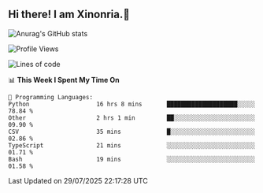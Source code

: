 ## Hi there! I am Xinonria.👋

![Anurag's GitHub stats](https://status-git-main-xinonrias-projects-f26540e3.vercel.app/api?username=xinonria&hide=stars,issues)

<!--START_SECTION:waka-->
![Profile Views](http://img.shields.io/badge/Profile%20Views-0-blue)

![Lines of code](https://img.shields.io/badge/From%20Hello%20World%20I%27ve%20Written-4.1%20million%20lines%20of%20code-blue)

📊 **This Week I Spent My Time On** 

```text
💬 Programming Languages: 
Python                   16 hrs 8 mins       ████████████████████░░░░░   78.84 % 
Other                    2 hrs 1 min         ██░░░░░░░░░░░░░░░░░░░░░░░   09.90 % 
CSV                      35 mins             █░░░░░░░░░░░░░░░░░░░░░░░░   02.86 % 
TypeScript               21 mins             ░░░░░░░░░░░░░░░░░░░░░░░░░   01.71 % 
Bash                     19 mins             ░░░░░░░░░░░░░░░░░░░░░░░░░   01.58 % 
```


 Last Updated on 29/07/2025 22:17:28 UTC
<!--END_SECTION:waka-->

<!--
**xinonria/xinonria** is a ✨ _special_ ✨ repository because its `README.md` (this file) appears on your GitHub profile.

Here are some ideas to get you started:

- 🔭 I’m currently working on ...
- 🌱 I’m currently learning ...
- 👯 I’m looking to collaborate on ...
- 🤔 I’m looking for help with ...
- 💬 Ask me about ...
- 📫 How to reach me: ...
- 😄 Pronouns: ...
- ⚡ Fun fact: ...
-->

